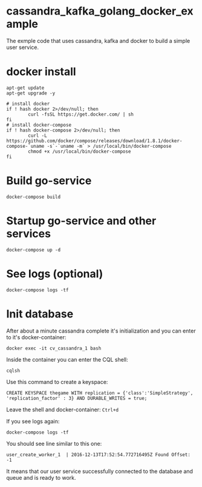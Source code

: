 # cassandra_kafka_golang_docker_example
The exmple code that uses cassandra, kafka and docker to build a simple user service.

docker install
==============

```
apt-get update
apt-get upgrade -y

# install docker
if ! hash docker 2>/dev/null; then
        curl -fsSL https://get.docker.com/ | sh
fi
# install docker-compose
if ! hash docker-compose 2>/dev/null; then
        curl -L https://github.com/docker/compose/releases/download/1.8.1/docker-compose-`uname -s`-`uname -m` > /usr/local/bin/docker-compose
        chmod +x /usr/local/bin/docker-compose
fi
```

Build go-service
================

```
docker-compose build
```

Startup go-service and other services
=====================================

```
docker-compose up -d
```

See logs (optional)
===================

```
docker-compose logs -tf
```

Init database
=============

After about a minute cassandra complete it's initialization and you can enter to it's docker-container:

```
docker exec -it cv_cassandra_1 bash
```

Inside the container you can enter the CQL shell:

```
cqlsh
```

Use this command to create a keyspace:

```
CREATE KEYSPACE thegame WITH replication = {'class':'SimpleStrategy', 'replication_factor' : 3} AND DURABLE_WRITES = true;
```

Leave the shell and docker-container: `Ctrl+d`

If you see logs again:

```
docker-compose logs -tf
```

You should see line similar to this one:

```
user_create_worker_1  | 2016-12-13T17:52:54.772716495Z Found Offset:	-1
```

It means that our user service successfully connected to the database and queue and is ready to work.

